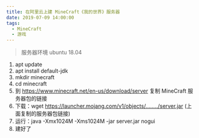 ```yaml
---
title: 在阿里云上建 MineCraft《我的世界》服务器
date: 2019-07-09 14:00:00
tags:
  - MineCraft
  - 游戏
---
```



>服务器环境 ubuntu 18.04

1. apt update
2. apt install default-jdk
3. mkdir minecraft
4. cd minecraft
5. 到 https://www.minecraft.net/en-us/download/server 复制 MineCraft 服务器包的链接
6. 下载：wget https://launcher.mojang.com/v1/objects/......../server.jar (上面复制的服务器包链接)
7. 运行：java -Xmx1024M -Xms1024M -jar server.jar nogui
8. 建好了